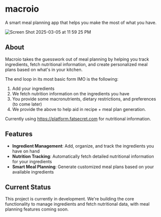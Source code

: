 # macroio

A smart meal planning app that helps you make the most of what you have.

![Screen Shot 2025-03-05 at 11 59 25 PM](https://github.com/user-attachments/assets/dd464942-2eb3-487d-9804-fbb17f8ddd0f)

## About

Macroio takes the guesswork out of meal planning by helping you track ingredients, fetch nutritional information, and create personalized meal plans based on what's in your kitchen.

The end loop in its most basic form IMO is the following:

1. Add your ingredients
2. We fetch nutrition information on the ingredients you have
3. You provide some macronutrients, dietary restrictions, and preferences (to come later)
4. We provide the above to help aid in recipe + meal plan generation.

Currently using https://platform.fatsecret.com for nutritional information.

## Features

- **Ingredient Management**: Add, organize, and track the ingredients you have on hand
- **Nutrition Tracking**: Automatically fetch detailed nutritional information for your ingredients
- **Smart Meal Planning**: Generate customized meal plans based on your available ingredients

## Current Status

This project is currently in development. We're building the core functionality to manage ingredients and fetch nutritional data, with meal planning features coming soon.
